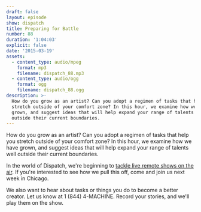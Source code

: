 ```yaml
---
draft: false
layout: episode
show: dispatch
title: Preparing for Battle
number: 88
duration: '1:04:03'
explicit: false
date: '2015-03-19'
assets:
  - content_type: audio/mpeg
    format: mp3
    filename: dispatch_88.mp3
  - content_type: audio/ogg
    format: ogg
    filename: dispatch_88.ogg
description: >-
  How do you grow as an artist? Can you adopt a regimen of tasks that help you
  stretch outside of your comfort zone? In this hour, we examine how we have
  grown, and suggest ideas that will help expand your range of talents well
  outside their current boundaries.
---
```

How do you grow as an artist? Can you adopt a regimen of tasks that help you stretch outside of your comfort zone? In this hour, we examine how we have grown, and suggest ideas that will help expand your range of talents well outside their current boundaries.

In the world of Dispatch, we're beginning to [tackle live remote shows on the air](http://dispatch-live.eventbrite.com). If you're interested to see how we pull this off, come and join us next week in Chicago.

We also want to hear about tasks or things you do to become a better creator. Let us know at 1 (844) 4-MACHINE. Record your stories, and we'll play them on the show.